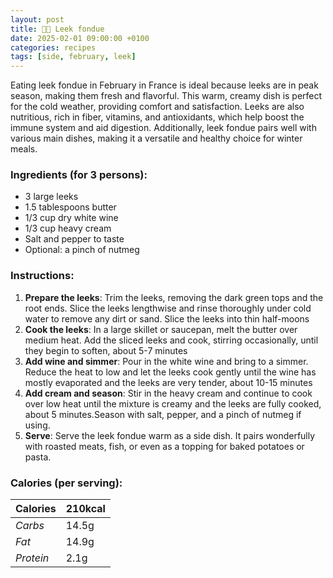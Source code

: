 ```yaml
---
layout: post
title: 👨‍🍳 Leek fondue
date: 2025-02-01 09:00:00 +0100
categories: recipes
tags: [side, february, leek]
---
```


Eating leek fondue in February in France is ideal because leeks are in peak season, making them fresh and flavorful. This warm, creamy dish is perfect for the cold weather, providing comfort and satisfaction. Leeks are also nutritious, rich in fiber, vitamins, and antioxidants, which help boost the immune system and aid digestion. Additionally, leek fondue pairs well with various main dishes, making it a versatile and healthy choice for winter meals.

### Ingredients (for 3 persons):
- 3 large leeks
- 1.5 tablespoons butter
- 1/3 cup dry white wine
- 1/3 cup heavy cream
- Salt and pepper to taste
- Optional: a pinch of nutmeg

### Instructions:

1. **Prepare the leeks**: Trim the leeks, removing the dark green tops and the root ends. Slice the leeks lengthwise and rinse thoroughly under cold water to remove any dirt or sand. Slice the leeks into thin half-moons
2. **Cook the leeks**: In a large skillet or saucepan, melt the butter over medium heat. Add the sliced leeks and cook, stirring occasionally, until they begin to soften, about 5-7 minutes
3. **Add wine and simmer**: Pour in the white wine and bring to a simmer. Reduce the heat to low and let the leeks cook gently until the wine has mostly evaporated and the leeks are very tender, about 10-15 minutes
4. **Add cream and season**: Stir in the heavy cream and continue to cook over low heat until the mixture is creamy and the leeks are fully cooked, about 5 minutes.Season with salt, pepper, and a pinch of nutmeg if using.
5. **Serve**: Serve the leek fondue warm as a side dish. It pairs wonderfully with roasted meats, fish, or even as a topping for baked potatoes or pasta.

### Calories (per serving):

| **Calories** | 210kcal |
| ----------- | ----------- |
| *Carbs* | 14.5g |
| *Fat* | 14.9g |
| *Protein* | 2.1g |